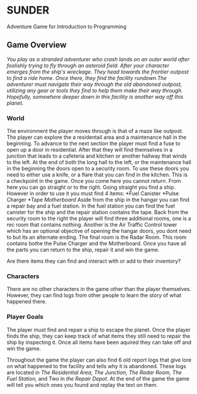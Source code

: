 # SUNDER 
Adventure Game for Introduction to Programming

## Game Overview
*You play as a stranded adventurer who crash lands on an outer world after foolishly trying to fly through an asteroid field. After your character emerges from the ship's wreckage. They head towards the frontier outpost to find a ride home. Once there, they find the facility rundown.The adventurer must navigate their way through the old abandoned outpost, utilizing any gear or tools they find to help them make their way through. Hopefully, somewhere deeper down in this facility is another way off this planet.*

### World
The environment the player moves through is that of a maze like outpost. The player can explore the a residentail area and a maintenance hall in the beginning. To advance to the next section the player must find a fuse to open up a door in residential. After that they will find themselves in a junction that leads to a cafeteria and kitchen or another hallway that winds to the left. At the end of both the long hall to the left, or the maintenance hall in the beginning the doors open to a security room. To use these doors you need to either use a knife, or a flare that you can find in the kitchen. This is a checkpoint in the game. Once you come here you cannot return. From here you can go straight or to the right. Going straight you find a ship. However in order to use it you must find 4 items:
*Fuel Canister
*Pulse Charger
*Tape
*Motherboard*
Aside from the ship in the hangar you can find a repair bay and a fuel station. In the fuel station you can find the fuel canister for the ship and the repair station contains the tape. Back from the security room to the right the player will find three additional rooms, one is a rec room that contains nothing. Another is the Air Traffic Control tower which has an optional objective of opening the hangar doors, you dont need to but its an alternate ending. The final room is the Radar Room. This room contains bothe the Pulse Charger and the Motherboard. Once you have all the parts you can return to the ship, repair it and win the game.


Are there items they can find and interact with or add to their inventory?

### Characters
There are no other characters in the game other than the player themselves. However, they can find logs from other people to learn the story of what happened there.

### Player Goals
The player must find and repair a ship to escape the planet. Once the player finds the ship, they can keep track of what items they still need to repair the ship by inspecting it. Once all items have been aquired they can take off and win the game.

Throughout the game the player can also find 6 old report logs that give lore on what happened to the facility and tells why it is abandoned. These logs are located in
*The Residential Area,*
*The Junction,*
*The Radar Room,*
*The Fuel Station,*
and Two in *the Repair Depot.*
At the end of the game the game will tell you which ones you found and replay the text on them.
